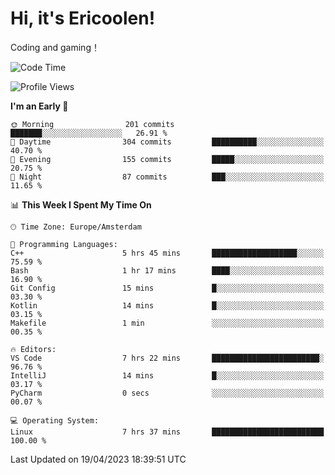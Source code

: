 # Hi, it's Ericoolen!
Coding and gaming！

<!--START_SECTION:waka-->
![Code Time](http://img.shields.io/badge/Code%20Time-750%20hrs%2034%20mins-blue)

![Profile Views](http://img.shields.io/badge/Profile%20Views-0-blue)

**I'm an Early 🐤** 

```text
🌞 Morning                201 commits         ███████░░░░░░░░░░░░░░░░░░   26.91 % 
🌆 Daytime                304 commits         ██████████░░░░░░░░░░░░░░░   40.70 % 
🌃 Evening                155 commits         █████░░░░░░░░░░░░░░░░░░░░   20.75 % 
🌙 Night                  87 commits          ███░░░░░░░░░░░░░░░░░░░░░░   11.65 % 
```


📊 **This Week I Spent My Time On** 

```text
🕑︎ Time Zone: Europe/Amsterdam

💬 Programming Languages: 
C++                      5 hrs 45 mins       ███████████████████░░░░░░   75.59 % 
Bash                     1 hr 17 mins        ████░░░░░░░░░░░░░░░░░░░░░   16.90 % 
Git Config               15 mins             █░░░░░░░░░░░░░░░░░░░░░░░░   03.30 % 
Kotlin                   14 mins             █░░░░░░░░░░░░░░░░░░░░░░░░   03.15 % 
Makefile                 1 min               ░░░░░░░░░░░░░░░░░░░░░░░░░   00.35 % 

🔥 Editors: 
VS Code                  7 hrs 22 mins       ████████████████████████░   96.76 % 
IntelliJ                 14 mins             █░░░░░░░░░░░░░░░░░░░░░░░░   03.17 % 
PyCharm                  0 secs              ░░░░░░░░░░░░░░░░░░░░░░░░░   00.07 % 

💻 Operating System: 
Linux                    7 hrs 37 mins       █████████████████████████   100.00 % 
```


 Last Updated on 19/04/2023 18:39:51 UTC
<!--END_SECTION:waka-->

